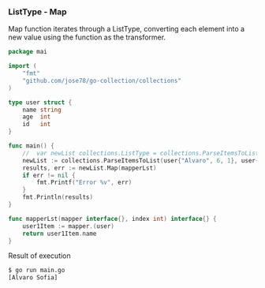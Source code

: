 ### ListType - Map
Map function iterates through a ListType, converting each element into a new value using the function as the transformer.


```go
package mai

import (
	"fmt"
	"github.com/jose78/go-collection/collections"
)

type user struct {
	name string
	age  int
	id   int
}

func main() {
	//	var newList collections.ListType = collections.ParseItemsToList(user{"Alvaro",6,1},user{"Sofia",3,2})
	newList := collections.ParseItemsToList(user{"Alvaro", 6, 1}, user{"Sofia", 3, 2})
	results, err := newList.Map(mapperLst)
	if err != nil {
		fmt.Printf("Error %v", err)
	}
	fmt.Println(results)
}

func mapperLst(mapper interface{}, index int) interface{} {
	user1Item := mapper.(user)
	return user1Item.name
}
```
Result of execution

```bash
$ go run main.go 
[Alvaro Sofia]
```